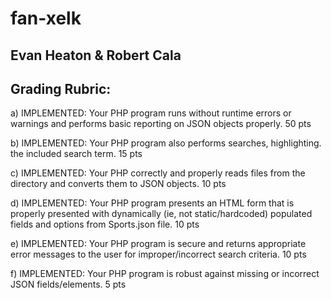 # fan-xelk
## Evan Heaton & Robert Cala

## Grading Rubric:
a) IMPLEMENTED: Your PHP program runs without runtime errors or warnings
and performs basic reporting on JSON objects properly. 50 pts


b) IMPLEMENTED: Your PHP program also performs searches, highlighting.
the included search term. 15 pts

c) IMPLEMENTED: Your PHP correctly and properly reads files from the
directory and converts them to JSON objects. 10 pts

d) IMPLEMENTED: Your PHP program presents an HTML form that is properly
presented with dynamically (ie, not static/hardcoded)
populated fields and options from Sports.json file. 10 pts

e) IMPLEMENTED: Your PHP program is secure and returns appropriate error
messages to the user for improper/incorrect search
criteria. 10 pts

f) IMPLEMENTED: Your PHP program is robust against missing or incorrect
JSON fields/elements. 5 pts
